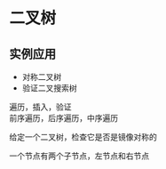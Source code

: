 # 二叉树

## 实例应用

- 对称二叉树
- 验证二叉搜索树

遍历，插入，验证  
前序遍历，后序遍历，中序遍历

给定一个二叉树，检查它是否是镜像对称的  

一个节点有两个子节点，左节点和右节点  
